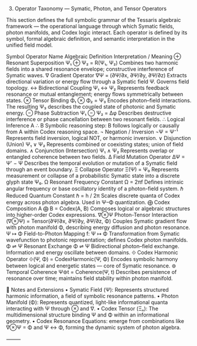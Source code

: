 3. Operator Taxonomy — Symatic, Photon, and Tensor Operators

This section defines the full symbolic grammar of the Tessaris algebraic framework — the operational language through which Symatic fields, photon manifolds, and Codex logic interact.
Each operator is defined by its symbol, formal algebraic definition, and semantic interpretation in the unified field model.

Symbol                      Operator Name                       Algebraic Definition                    Interpretation / Meaning
⊕
Resonant Superposition
Ψ₁ ⊕ Ψ₂ = R(Ψ₁, Ψ₂)
Combines two harmonic fields into a shared resonance envelope; constructive interference of Symatic waves.
∇
Gradient Operator
∇Ψ = (∂Ψ/∂x, ∂Ψ/∂y, ∂Ψ/∂z)
Extracts directional variation or energy flow through a Symatic field Ψ. Governs field topology.
↔
Bidirectional Coupling
Ψ₁ ↔ Ψ₂
Represents feedback resonance or mutual entanglement; energy flows symmetrically between states.
⊗
Tensor Binding
Φ₁ ⊗ Φ₂ = Ψ₃
Encodes photon–field interactions. The resulting Ψ₃ describes the coupled state of photonic and Symatic energy.
⊖
Phase Subtraction
Ψ₁ ⊖ Ψ₂ = Δφ
Describes destructive interference or phase cancellation between two resonant fields.
∴
Logical Inference
A ∴ B
Symbolic reasoning step: B follows logically or causally from A within Codex reasoning space.
¬
Negation / Inversion
¬Ψ = Ψ⁻¹
Represents field inversion, logical NOT, or harmonic inversion.
∨
Disjunction (Union)
Ψ₁ ∨ Ψ₂
Represents combined or coexisting states; union of field domains.
∧
Conjunction (Intersection)
Ψ₁ ∧ Ψ₂
Represents overlap or entangled coherence between two fields.
Δ
Field Mutation Operator
ΔΨ = Ψ’ − Ψ
Describes the temporal evolution or mutation of a Symatic field through an event boundary.
Ξ
Collapse Operator
Ξ(Ψ) = Ψ₀
Represents measurement or collapse of a probabilistic Symatic state into a discrete glyph state Ψ₀.
Ω
Resonant Frequency Constant
Ω = 2πf
Defines intrinsic angular frequency or base oscillatory identity of a photon-field system.
ℏ
Reduced Quantum Constant
ℏ = h / 2π
Scales discrete quanta of Codex energy across photon algebra. Used in Ψ–Φ quantization.
⨁
Codex Composition
A ⨁ B = Codex(A, B)
Composes logical or algebraic structures into higher-order Codex expressions.
∇⊗Ψ
Photon-Tensor Interaction
(∇⊗Ψ) = Tensor(∂Ψ/∂x, ∂Ψ/∂y, ∂Ψ/∂z, Φ)
Couples Symatic gradient flow with photon manifold Φ, describing energy diffusion and photon resonance.
Ψ ↦ Φ
Field-to-Photon Mapping
f: Ψ ↦ Φ
Transformation from Symatic wavefunction to photonic representation; defines Codex photon manifolds.
Φ ⇌ Ψ
Resonant Exchange
Φ ⇌ Ψ
Bidirectional photon–field exchange. Information and energy oscillate between domains.
⟐
Codex Harmonic Operator
⟐(Ψ, Φ) = CodexHarmonic(Ψ, Φ)
Encodes symbolic harmony between logical and energetic states — core of Symatic resonance.
⊚
Temporal Coherence
Ψ⊚t = Coherence(Ψ, t)
Describes persistence of resonance over time; maintains field stability within photon manifold.


🧠 Notes and Extensions
	•	Symatic Field (Ψ): Represents structured harmonic information, a field of symbolic resonance patterns.
	•	Photon Manifold (Φ): Represents quantized, light-like informational quanta interacting with Ψ through ⊗ and ∇.
	•	Codex Tensor (Ξₙ): The multidimensional structure binding Ψ and Φ within an informational geometry.
	•	Codex Resonance Equations: emerge from combinations like ∇⊗Ψ = Φ and Ψ ↔ Φ, forming the dynamic system of photon algebra.

⸻

